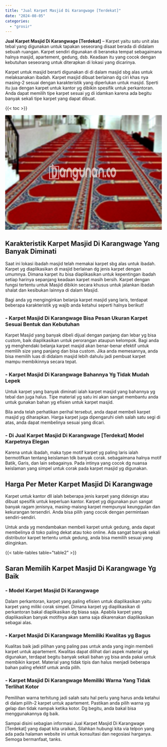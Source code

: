 ```yaml
---
title: "Jual Karpet Masjid Di Karangwage [Terdekat]"
date: "2024-08-05"
categories: 
  - "grosir"
---
```


**Jual Karpet Masjid Di Karangwage \[Terdekat\]** – Karpet yaitu satu unit alas tebal yang digunakan untuk tapakan seseorang disaat berada di didalam sebuah ruangan. Karpet sendiri digunakan di beraneka tempat sebagaimana halnya masjid, apartement, gedung, dsb. Keadaan itu yang cocok dengan kebutuhan seseorang untuk diterapkan di lokasi yang dicarinya.

Karpet untuk masjid berarti digunakan di di dalam masjid sbg alas untuk melaksanakan ibadah. Karpet masjid dibuat berlainan dg ciri khas nya masing-2 sesuai dengan karakteristik yang diperlukan untuk masjid. Sperti itu jua dengan karpet untuk kantor yg dibikin spesifik untuk perkantoran. Anda dapat memilih tipe karpet sesuai yg di idamkan karena ada begitu banyak sekali tipe karpet yang dapat dibuat.

{{< toc >}}

![Jual Karpet Masjid Di Karangwage [Terdekat]](/images/grosir-karpet-murah-75.png)

## Karakteristik Karpet Masjid Di Karangwage Yang Banyak Diminati

Saat ini lokasi ibadah masjid telah memakai karpet sbg alas untuk ibadah. Karpet yg diaplikasikan di masjid berlainan dg jenis karpet dengan umumnya. Dimana karpet itu bisa diaplikasikan untuk kepentingan ibadah setiap harinya sepanjang keadaan karpet masih bersih. Karpet dengan fungsi tertentu untuk Masjid dibikin secara khusus untuk jalankan ibadah shalat dan kesibukan lainnya di dalam Masjid.

Bagi anda yg menginginkan belanja karpet masjid yang laris, terdapat beberapa karakteristik yg wajib anda ketahui seperti halnya berikut!

### \- Karpet Masjid Di Karangwage Bisa Pesan Ukuran Karpet Sesuai Bentuk dan Kebutuhan

Karpet Masjid yang banyak dibeli dijual dengan panjang dan lebar yg bisa custom, baik diaplikasikan untuk perorangan ataupun kelompok. Bagi anda yg menghendaki belanja karpet masjid akan benar-benar efektif untuk memliih size yang panjang dan bisa custom. Jika anda memesannya, anda bisa memilih luas di didalam masjid lebih dahulu jadi pembuat karpet mampu membikinnya secara tepat.

### \- Karpet Masjid Di Karangwage Bahannya Yg Tidak Mudah Lepek

Untuk karpet yang banyak diminati ialah karpet masjid yang bahannya yg tebal dan juga halus. Tipe material yg satu ini akan sangat membantu anda untuk gunakan bahan yg efisien untuk karpet masjid.

Bila anda telah perhatikan perihal tersebut, anda dapat membeli karpet masjid yg diharapkan. Harga karpet juga dipengaruhi oleh salah satu segi di atas, anda dapat membelinya sesuai yang dicari.

### \- Di Jual Karpet Masjid Di Karangwage \[Terdekat\] Model Karpetnya Elegan

Karena untuk ibadah, maka type motif karpet yg paling laris ialah bermotifkan tentang keislaman tdk banyak corak. sebagaimana halnya motif Batik, Garis, dan lain sebagainya. Pada intinya yang cocok dg nuansa keislaman yang simpel untuk corak pada karpet masjid yg digunakan.

## Harga Per Meter Karpet Masjid Di Karangwage

Karpet untuk kantor dll ialah beberapa jenis karpet yang didesign atau dibuat spesifik untuk keperluan kantor. Karpet yg digunakan pun sangat banyak ragam jenisnya, masing-maisng karpet mempunyai keunggulan dan kekurangan tersendiri. Anda bisa pilih yang cocok dengan permintaan sendiri-sendiri.

Untuk anda yg mendambakan membeli karpet untuk gedung, anda dapat membelinya di toko paling dekat atau toko online. Ada sangat banyak sekali distributor karpet tertentu untuk gedung, anda bisa memilih sesuai yang diinginkan.

{{< table-tables table="table2" >}}

## Saran Memilih Karpet Masjid Di Karangwage Yg Baik

### \- Model Karpet Masjid Di Karangwage

Dalam perkantoran, karpet yang paling efisien untuk diaplikasikan yaitu karpet yang miliki corak simpel. Dimana karpet yg diaplikasikan di perkantoran bakal diaplikasikan dg biasa saja. Apabila karpet yang diaplikasikan banyak motifnya akan sama saja dikarenakan diaplikasikan sebagai alas.

### \- Karpet Masjid Di Karangwage Memiliki Kwalitas yg Bagus

Kualitas baik jadi pilihan yang paling pas untuk anda yang ingin membeli karpet untuk apartement. Kwalitas dapat dilihat dari aspek material yg digunakan, terdapat begitu banyak sekali bahan yg bisa anda pakai untuk membikin karpet. Material yang tidak tipis dan halus menjadi beberapa bahan paling efektif untuk anda pilih.

### \- Karpet Masjid Di Karangwage Memiliki Warna Yang Tidak Terlihat Kotor

Pemilihan warna terhitung jadi salah satu hal perlu yang harus anda ketahui di dalam pilih-2 karpet untuk apartement. Pastikan anda pilih warna yg gelap dan tidak nampak ketika kotor. Dg begitu, anda bakal bisa menggunakannya dg baik.

Sampai disini sebagian informasi Jual Karpet Masjid Di Karangwage \[Terdekat\] yang dapat kita uraikan, Silahkan hubungi kita via telpon yang ada pada halaman website ini untuk konsultasi dan negosiasi harganya. Semoga bermanfaat, tanks.
